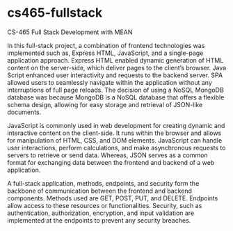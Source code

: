 # cs465-fullstack
CS-465 Full Stack Development with MEAN

In this full-stack project, a combination of frontend technologies was implemented such as, Express HTML, JavaScript, and a single-page application approach. Express HTML enabled dynamic generation of HTML content on the server-side, which deliver pages to the client’s browser. Java Script enhanced user interactivity and requests to the backend server. SPA allowed users to seamlessly navigate within the application without any interruptions of full page reloads. The decision of using a NoSQL MongoDB database was because MongoDB is a NoSQL database that offers a flexible schema design, allowing for easy storage and retrieval of JSON-like documents.   

JavaScript is commonly used in web development for creating dynamic and interactive content on the client-side. It runs within the browser and allows for manipulation of HTML, CSS, and DOM elements. JavaScript can handle user interactions, perform calculations, and make asynchronous requests to servers to retrieve or send data. Whereas,  JSON serves as a common format for exchanging data between the frontend and backend of a web application.

A full-stack application, methods, endpoints, and security form the backbone of communication between the frontend and backend components. Methods used are GET, POST, PUT, and DELETE. Endpoints allow access to these resources or functionalities. Security, such as authentication, authorization, encryption, and input validation are implemented at the endpoints to prevent any security breaches. 
 
